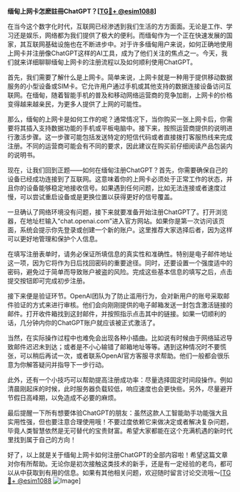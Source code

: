**缅甸上网卡怎麽註冊ChatGPT？[[TG💪+ @esim1088](https://t.me/s/esim1088)]**

在当今这个数字化时代，互联网已经渗透到我们生活的方方面面。无论是工作、学习还是娱乐，网络都为我们提供了极大的便利。而缅甸作为一个正在快速发展的国家，其互联网基础设施也在不断进步中。对于许多缅甸用户来说，如何正确地使用上网卡并注册像ChatGPT这样的AI工具，成为了他们关注的焦点之一。今天，我们就来详细聊聊缅甸上网卡的注册流程以及如何顺利使用ChatGPT。

首先，我们需要了解什么是上网卡。简单来说，上网卡就是一种用于提供移动数据服务的小型设备或SIM卡。它允许用户通过手机或其他支持的数据连接设备访问互联网。在缅甸，随着智能手机的普及和移动网络运营商的竞争加剧，上网卡的价格变得越来越亲民，为更多人提供了上网的可能性。

那么，缅甸的上网卡是如何工作的呢？通常情况下，当你购买一张上网卡后，你需要将其插入支持数据功能的手机或平板电脑中。接下来，按照运营商提供的说明进行激活步骤。这一步骤可能包括发送特定的短信代码或者直接拨打客服热线来完成注册。不同的运营商可能会有不同的要求，因此建议在购买前仔细阅读产品包装内的说明书。

现在，让我们回到正题——如何在缅甸注册ChatGPT？首先，你需要确保自己的设备已经成功连接到了互联网。这意味着你的上网卡必须处于正常工作的状态，并且你的设备能够稳定地接收信号。如果遇到任何问题，比如无法连接或者速度过慢，可以尝试重启设备或是更换位置以获得更好的信号覆盖。

一旦确认了网络环境没有问题，接下来就要准备开始注册ChatGPT了。打开浏览器，在地址栏输入“chat.openai.com”进入官方网站。如果你是第一次访问该页面，系统会提示你先登录或创建一个新的账户。这里推荐大家选择后者，因为这样可以更好地管理和保护个人信息。

在填写注册表单时，请务必保证所填信息的真实性和准确性。特别是电子邮件地址这一项，因为它将作为日后找回密码的重要途径。同时，还要设置一个强度适中的密码，避免过于简单而导致账户被盗的风险。完成这些基本信息的填写之后，点击提交按钮即可完成初步注册。

接下来便是验证环节。OpenAI团队为了防止滥用行为，会对新用户的账号采取邮件验证的方式来进行审核。他们会向刚刚提供的电子邮箱发送一封包含激活链接的邮件。打开收件箱找到这封邮件，并按照指示点击其中的链接。如果一切顺利的话，几分钟内你的ChatGPT账户就应该被正式激活了。

当然，在实际操作过程中也难免会出现各种小插曲。比如说有时候由于网络延迟导致邮件迟迟未到达；或者是不小心输错了邮箱地址等等。遇到这种情况时不要慌张，可以稍后再试一次，或者联系OpenAI官方客服寻求帮助。他们一般都会很乐意为你解答疑问并指导下一步行动。

此外，还有一个小技巧可以帮助提高注册成功率：尽量选择固定时间段操作。例如清晨刚起床的时候，此时服务器负载较低，响应速度也会更快些。另外，尽量避开节假日高峰期，以免造成不必要的麻烦。

最后提醒一下所有想要体验ChatGPT的朋友：虽然这款人工智能助手功能强大且实用性强，但也要注意合理使用哦！不要过度依赖它来做决定或者解决复杂问题，毕竟人类智慧依然是无可替代的宝贵财富。希望大家都能在这个充满机遇的新时代里找到属于自己的方向！

好了，以上就是关于缅甸上网卡如何注册ChatGPT的全部内容啦！希望这篇文章对你有所帮助。无论你是初次接触这类技术的新手，还是有一定经验的老鸟，都可以从中获取到有用的信息。如果有其他相关问题，欢迎随时留言讨论交流哦～[[TG💪+ @esim1088](https://t.me/s/esim1088) ![Image](https://i.postimg.cc/4NQfJmqS/Snipaste-2025-05-13-00-14-12.png)]